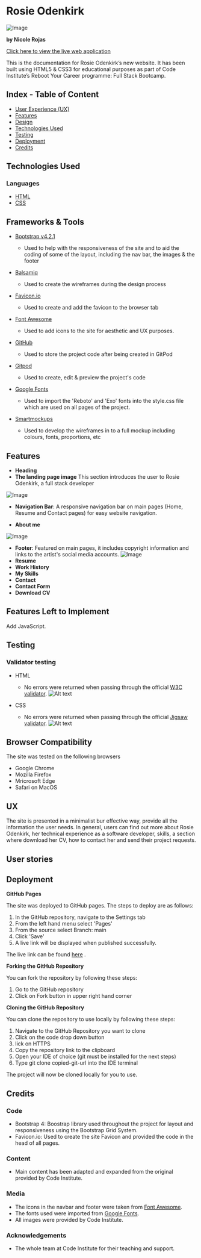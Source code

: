 # Rosie Odenkirk

![Image](/assets/images/Rosie%20top%20page.png)

**by Nicole Rojas**

[Click here to view the live web application](https://nicolelir.github.io/Love-Rosie-Bootstrap-project/)

This is the documentation for Rosie Odenkirk’s new website. It has been built using HTML5 & CSS3 for educational purposes as part of Code Institute’s Reboot Your Career programme: Full Stack Bootcamp. 

## Index - Table of Content

- [User Experience (UX)]()
- [Features](#features)
- [Design]()
- [Technologies Used](#technologies-used)
- [Testing](#testing)
- [Deployment](#deployment)
- [Credits]()


## Technologies Used

### Languages

- [HTML](https://en.wikipedia.org/wiki/HTML5)
- [CSS](https://en.wikipedia.org/wiki/CSS)

## Frameworks & Tools

- [Bootstrap v4.2.1](https://getbootstrap.com/)
   - Used to help with the responsiveness of the site and to aid the coding of some of the layout, including the nav bar, the images & the footer

- [Balsamiq](https://balsamiq.com/)
   - Used to create the wireframes during the design process

- [Favicon.io](https://favicon.io/)
   - Used to create and add the favicon to the browser tab

- [Font Awesome](https://fontawesome.com/)
   - Used to add icons to the site for aesthetic and UX purposes.

- [GitHub](https://github.com/)
   - Used to store the project code after being created in GitPod 

- [Gitpod](https://www.gitpod.io/)
   - Used to create, edit & preview the project's code

- [Google Fonts](https://fonts.google.com/)
   - Used to import the 'Reboto' and 'Exo' fonts into the style.css file which are used on all pages of the project.

- [Smartmockups](https://smartmockups.com/)
   - Used to develop the wireframes in to a full mockup including colours, fonts, proportions, etc
  
## Features

- **Heading**
- **The landing page image**
This section introduces the user to Rosie Odenkirk, a full stack developer 

![Image](/assets/images/Nav%20bar.png)
- **Navigation Bar**: A responsive navigation bar on main pages (Home, Resume and Contact pages) for easy website navigation.

- **About me**

![Image](/assets/images/Personal%20Info%20and%20About%20me.png)
- **Footer**: Featured on main pages, it includes copyright information and links to the artist's social media accounts. 
![Image](/assets/images/Footer.png)
- **Resume**
- **Work History**
- **My Skills**
- **Contact**
- **Contact Form**
- **Download CV**


## Features Left to Implement

Add JavaScript. 

## Testing

### Validator testing

- HTML
     - No errors were returned when passing through the official [W3C validator](https://validator.w3.org/).
     ![Alt text](/assets/images/html-validation-result-1.png)

- CSS
     - No errors were returned when passing through the official [Jigsaw validator](https://jigsaw.w3.org/css-validator/).
     ![Alt text](/assets/images/html-validation-result-1.png)


## Browser Compatibility

The site was tested on the following browsers

- Google Chrome
- Mozilla Firefox
- Mricrosoft Edge
- Safari on MacOS 

## UX

The site is presented in a minimalist bur effective way, provide all the information the user needs. In general, users can find out more about Rosie Odenkirk, her technical experience as a software developer, skills, a section where download her CV, how to contact her and send their project requests. 

## User stories 

## Deployment 

**GitHub Pages**

The site was deployed to GitHub pages. The steps to deploy are as follows: 

1. In the GitHub repository, navigate to the Settings tab
2. From the left hand menu select 'Pages'
3. From the source select Branch: main
4. Click 'Save'
5. A live link will be displayed when published successfully.

The live link can be found [here](https://nicolelir.github.io/Love-Rosie-Bootstrap-project/) .

**Forking the GitHub Repository**

You can fork the repository by following these steps:

1. Go to the GitHub repository
2. Click on Fork button in upper right hand corner

**Cloning the GitHub Repository**

You can clone the repository to use locally by following these steps:

1. Navigate to the GitHub Repository you want to clone
2. Click on the code drop down button
3. lick on HTTPS
4. Copy the repository link to the clipboard
5. Open your IDE of choice (git must be installed for the next steps)
6. Type git clone copied-git-url into the IDE terminal

The project will now be cloned locally for you to use.

## Credits

### Code

- Bootstrap 4: Boostrap library used throughout the project for layout and responsiveness using the Bootstrap Grid System.
- Favicon.io: Used to create the site Favicon and provided the code in the head of all pages.

### Content

- Main content has been adapted and expanded from the original provided by Code Institute.

### Media

- The icons in the navbar and footer were taken from [Font Awesome](https://fontawesome.com/).
- The fonts used were imported from [Google Fonts](https://fonts.google.com/).
- All images were provided by Code Institute.


### Acknowledgements

- The whole team at Code Institute for their teaching and support.


